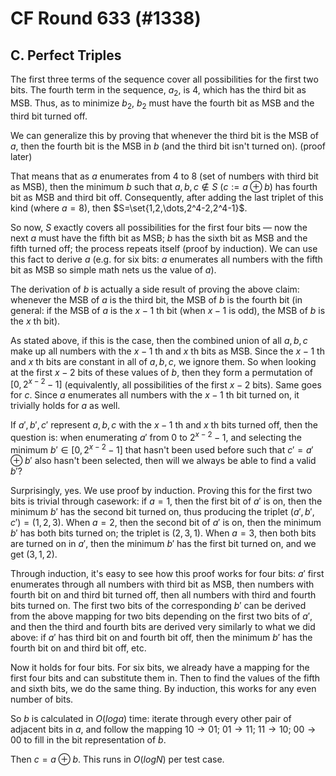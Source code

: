 # CF Round 633 (#1338)

## C. Perfect Triples
The first three terms of the sequence cover all possibilities for the first two bits. The fourth term in the sequence, $a_2$, is $4$, which has the third bit as MSB. Thus, as to minimize $b_2$, $b_2$ must have the fourth bit as MSB and the third bit turned off.

We can generalize this by proving that whenever the third bit is the MSB of $a$, then the fourth bit is the MSB in $b$ (and the third bit isn't turned on). (proof later)

That means that as $a$ enumerates from $4$ to $8$ (set of numbers with third bit as MSB), then the minimum $b$ such that $a,b,c\notin{S}$ ($c:=a\oplus{b}$) has fourth bit as MSB and third bit off. Consequently, after adding the last triplet of this kind (where $a=8$), then $S=\set{1,2,\dots,2^4-2,2^4-1}$.

So now, $S$ exactly covers all possibilities for the first four bits — now the next $a$ must have the fifth bit as MSB; $b$ has the sixth bit as MSB and the fifth turned off; the process repeats itself (proof by induction). We can use this fact to derive $a$ (e.g. for six bits: $a$ enumerates all numbers with the fifth bit as MSB so simple math nets us the value of $a$).

The derivation of $b$ is actually a side result of proving the above claim: whenever the MSB of $a$ is the third bit, the MSB of $b$ is the fourth bit (in general: if the MSB of $a$ is the $x-1$ th bit (when $x-1$ is odd), the MSB of $b$ is the $x$ th bit).

As stated above, if this is the case, then the combined union of all $a,b,c$ make up all numbers with the $x-1$ th and $x$ th bits as MSB. Since the $x-1$ th and $x$ th bits are constant in all of $a,b,c$, we ignore them. So when looking at the first $x-2$ bits of these values of $b$, then they form a permutation of $[0,2^{x-2}-1]$ (equivalently, all possibilities of the first $x-2$ bits). Same goes for $c$. Since $a$ enumerates all numbers with the $x-1$ th bit turned on, it trivially holds for $a$ as well.

If $a',b',c'$ represent $a,b,c$ with the $x-1$ th and $x$ th bits turned off, then the question is: when enumerating $a'$ from $0$ to $2^{x-2}-1$, and selecting the minimum $b'\in[0,2^{x-2}-1]$ that hasn't been used before such that $c'=a'\oplus{b'}$ also hasn't been selected, then will we always be able to find a valid $b'$?

Surprisingly, yes. We use proof by induction. Proving this for the first two bits is trivial through casework: if $a=1$, then the first bit of $a'$ is on, then the minimum $b'$ has the second bit turned on, thus producing the triplet $(a',b',c')=(1,2,3)$. When $a=2$, then the second bit of $a'$ is on, then the minimum $b'$ has both bits turned on; the triplet is $(2,3,1)$. When $a=3$, then both bits are turned on in $a'$, then the minimum $b'$ has the first bit turned on, and we get $(3,1,2)$.

Through induction, it's easy to see how this proof works for four bits: $a'$ first enumerates through all numbers with third bit as MSB, then numbers with fourth bit on and third bit turned off, then all numbers with third and fourth bits turned on. The first two bits of the corresponding $b'$ can be derived from the above mapping for two bits depending on the first two bits of $a'$, and then the third and fourth bits are derived very similarly to what we did above: if $a'$ has third bit on and fourth bit off, then the minimum $b'$ has the fourth bit on and third bit off, etc.

Now it holds for four bits. For six bits, we already have a mapping for the first four bits and can substitute them in. Then to find the values of the fifth and sixth bits, we do the same thing. By induction, this works for any even number of bits.

So $b$ is calculated in $O(loga)$ time: iterate through every other pair of adjacent bits in $a$, and follow the mapping $10\rightarrow{01}$; $01\rightarrow{11}$; $11\rightarrow{10}$; $00\rightarrow{00}$ to fill in the bit representation of $b$.

Then $c=a\oplus{b}$. This runs in $O(logN)$ per test case.